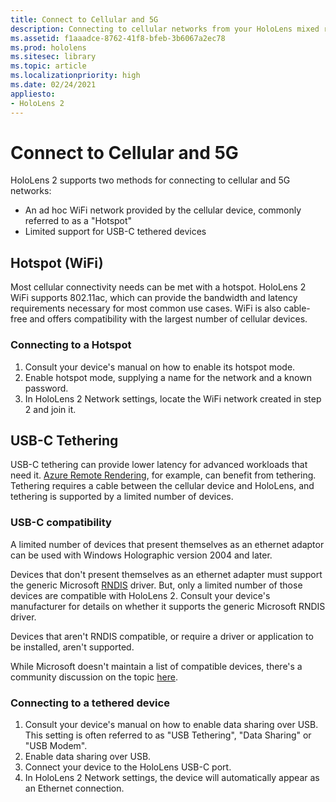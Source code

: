 ```yaml
---
title: Connect to Cellular and 5G
description: Connecting to cellular networks from your HoloLens mixed reality devices.
ms.assetid: f1aaadce-8762-41f8-bfeb-3b6067a2ec78
ms.prod: hololens
ms.sitesec: library
ms.topic: article
ms.localizationpriority: high
ms.date: 02/24/2021
appliesto:
- HoloLens 2
---
```


# Connect to Cellular and 5G

HoloLens 2 supports two methods for connecting to cellular and 5G networks:

- An ad hoc WiFi network provided by the cellular device, commonly referred to as a "Hotspot"
- Limited support for USB-C tethered devices

## Hotspot (WiFi)

Most cellular connectivity needs can be met with a hotspot. HoloLens 2 WiFi supports 802.11ac, which can provide the bandwidth and latency requirements necessary for most common use cases. WiFi is also cable-free and offers compatibility with the largest number of cellular devices.

### Connecting to a Hotspot

1. Consult your device's manual on how to enable its hotspot mode.
1. Enable hotspot mode, supplying a name for the network and a known password.
1. In HoloLens 2 Network settings, locate the WiFi network created in step 2 and join it.

## USB-C Tethering

USB-C tethering can provide lower latency for advanced workloads that need it. [Azure Remote Rendering](https://azure.microsoft.com/services/remote-rendering), for example, can benefit from tethering. Tethering requires a cable between the cellular device and HoloLens, and tethering is supported by a limited number of devices.

### USB-C compatibility

A limited number of devices that present themselves as an ethernet adaptor can be used with Windows Holographic version 2004 and later.

Devices that don't present themselves as an ethernet adapter must support the generic Microsoft [RNDIS](/windows-hardware/drivers/network/overview-of-remote-ndis--rndis-) driver. But, only a limited number of those devices are compatible with HoloLens 2. Consult your device's manufacturer for details on whether it supports the generic Microsoft RNDIS driver.

Devices that aren't RNDIS compatible, or require a driver or application to be installed, aren't supported.

While Microsoft doesn't maintain a list of compatible devices, there's a community discussion on the topic [here](https://aka.ms/HLCommunityCell).

### Connecting to a tethered device

1. Consult your device's manual on how to enable data sharing over USB. This setting is often referred to as "USB Tethering", "Data Sharing" or "USB Modem".
1. Enable data sharing over USB.
1. Connect your device to the HoloLens USB-C port.
1. In HoloLens 2 Network settings, the device will automatically appear as an Ethernet connection.

